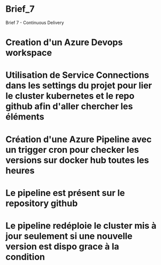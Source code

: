 # Brief_7
Brief 7 - Continuous Delivery

# Creation d'un Azure Devops workspace

# Utilisation de Service Connections dans les settings du projet pour lier le cluster kubernetes et le repo github afin d'aller chercher les éléments

# Création d'une Azure Pipeline avec un trigger cron pour checker les versions sur docker hub toutes les heures

# Le pipeline est présent sur le repository github

# Le pipeline redéploie le cluster mis à jour seulement si une nouvelle version est dispo grace à la condition